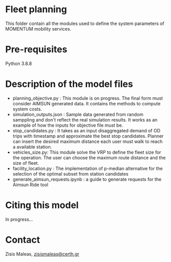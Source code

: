 # **Fleet planning**
This folder contain all the modules used to define the system parameters of MOMENTUM mobility services. 

# **Pre-requisites**
Python 3.8.8

# **Description of the model files**
* planning_objective.py : This module is on progress. The final form must consider AIMSUN generated data. It contains the methods to compute system costs.
* simulation_outputs.json : Sample data generated from random samppling and don't reflect the real simulation results. It works as an example of how the inputs for objective file must be. 
* stop_candidates.py : It takes as an input disaggregated demand of OD trips with timestamp and approximate the best stop candidates. Planner can insert the desired
maximum distance each user must walk to reach a available station. 
* vehicles_size.py: This module solve the VRP to define the fleet size for the operation. The user can choose the maximum route distance and the size of fleet. 
* facility_location.py : The implementation of p-median alternative for the selection of the optimal subset from station candidates 
* generate_aimsun_requests.ipynb : a guide to generate requests for the Aimsun Ride tool
# **Citing this model**
In progress... 


# **Contact**
Zisis Maleas, zisismaleas@certh.gr

